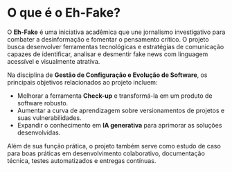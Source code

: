# O que é o Eh-Fake?

O **Eh-Fake** é uma iniciativa acadêmica que une jornalismo investigativo para combater a desinformação e fomentar o pensamento crítico. O projeto busca desenvolver ferramentas tecnológicas e estratégias de comunicação capazes de identificar, analisar e desmentir fake news com linguagem acessível e visualmente atrativa.

Na disciplina de **Gestão de Configuração e Evolução de Software**, os principais objetivos relacionados ao projeto incluem:

- Melhorar a ferramenta **Check-up** e transformá-la em um produto de software robusto.
- Aumentar a curva de aprendizagem sobre versionamentos de projetos e suas vulnerabilidades.
- Expandir o conhecimento em **IA generativa** para aprimorar as soluções desenvolvidas.

Além de sua função prática, o projeto também serve como estudo de caso para boas práticas em desenvolvimento colaborativo, documentação técnica, testes automatizados e entregas contínuas.
